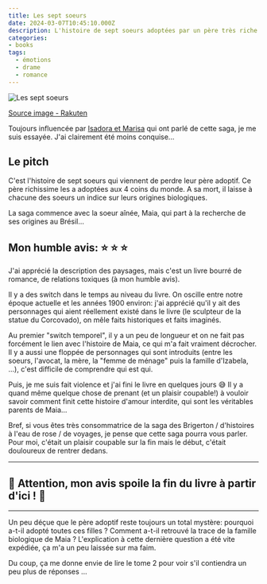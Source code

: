 ```yaml
---
title: Les sept soeurs
date: 2024-03-07T10:45:10.000Z
description: L'histoire de sept soeurs adoptées par un père très riche qui finit par décéder. A sa mort, il leur laisse à chacune un indice sur leurs parents biologiques. La saga commence par l'aînée, Maia.
categories:
- books
tags:
  - émotions
  - drame
  - romance
---
```




![Les sept soeurs](https://fr.shopping.rakuten.com/photo/2549038977.jpg)

[Source image - Rakuten](https://fr.shopping.rakuten.com/mfp/5636229/les-sept-soeurs-tome-1-maia-lucinda-riley)

Toujours influencée par [Isadora et Marisa](https://www.youtube.com/c/IsadoraetMarisa) qui ont parlé de cette saga, je me suis essayée. J'ai clairement été moins conquise...

## Le pitch

C'est l'histoire de sept soeurs qui viennent de perdre leur père adoptif. Ce père richissime les a adoptées aux 4 coins du monde. A sa mort, il laisse à chacune des soeurs un indice sur leurs origines biologiques.

La saga commence avec la soeur aînée, Maia, qui part à la recherche de ses origines au Brésil...

## Mon humble avis: ⭐️ ⭐️ ⭐️


J'ai apprécié la description des paysages, mais c'est un livre bourré de romance, de relations toxiques (à mon humble avis).

Il y a des switch dans le temps au niveau du livre. On oscille entre notre époque actuelle et les années 1900 environ: j'ai apprécié qu'il y ait des personnages qui aient réellement existé dans le livre (le sculpteur de la statue du Corcovado), on mêle faits historiques et faits imaginés.

Au premier "switch temporel", il y a un peu de longueur et on ne fait pas forcément le lien avec l'histoire de Maia, ce qui m'a fait vraiment décrocher. Il y a aussi une floppée de personnages qui sont introduits (entre les soeurs, l'avocat, la mère, la "femme de ménage" puis la famille d'Izabela, ...), c'est difficile de comprendre qui est qui.

Puis, je me suis fait violence et j'ai fini le livre en quelques jours 😅 Il y a quand même quelque chose de prenant (et un plaisir coupable!) à vouloir savoir comment finit cette histoire d'amour interdite, qui sont les véritables parents de Maia...

Bref, si vous êtes très consommatrice de la saga des Brigerton / d'histoires à l'eau de rose / de voyages, je pense que cette saga pourra vous parler. Pour moi, c'était un plaisir coupable sur la fin mais le début, c'était douloureux de rentrer dedans.


_______


## 🚨 Attention, mon avis spoile la fin du livre à partir d'ici ! 🚨

_______

Un peu déçue que le père adoptif reste toujours un total mystère:  pourquoi a-t-il adopté toutes ces filles ? Comment a-t-il retrouvé la trace de la famille biologique de Maia ? L'explication à cette dernière question a été vite expédiée, ça m'a un peu laissée sur ma faim.

Du coup, ça me donne envie de lire le tome 2 pour voir s'il contiendra un peu plus de réponses ...
